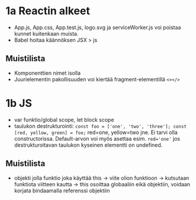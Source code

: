 # 1a Reactin alkeet

- App.js, App.css, App.test.js, logo.svg ja serviceWorker.js voi poistaa kunnet kuitenkaan muista.
- Babel hoitaa käännöksen JSX > js

## Muistilista

- Komponenttien nimet isolla
- Juurielementin pakollisuuden voi kiertää fragment-elementillä `<></>`

# 1b JS

- var funktio/global scope, let block scope
- taulukon destrukturointi: `const foo = ['one', 'two', 'three']; const [red, yellow, green] = foo;` red=one, yellow=two jne. Ei tarvi olla constructorissa. Default-arvon voi myös asettaa esim. `red='one'` jos destrukturoitavan taulukon kyseinen elementti on undefined.

## Muistilista

- objekti jolla funktio joka käyttää this -> viite olion funktioon -> kutsutaan funktiota viitteen kautta -> this osoittaa globaaliin eikä objektiin, voidaan korjata bindaamalla referenssi objektiin
